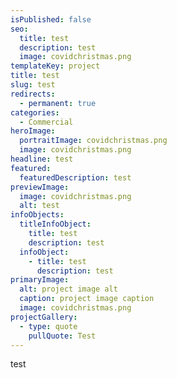 ```yaml
---
isPublished: false
seo:
  title: test
  description: test
  image: covidchristmas.png
templateKey: project
title: test
slug: test
redirects:
  - permanent: true
categories:
  - Commercial
heroImage:
  portraitImage: covidchristmas.png
  image: covidchristmas.png
headline: test
featured:
  featuredDescription: test
previewImage:
  image: covidchristmas.png
  alt: test
infoObjects:
  titleInfoObject:
    title: test
    description: test
  infoObject:
    - title: test
      description: test
primaryImage:
  alt: project image alt
  caption: project image caption
  image: covidchristmas.png
projectGallery:
  - type: quote
    pullQuote: Test
---
```

test